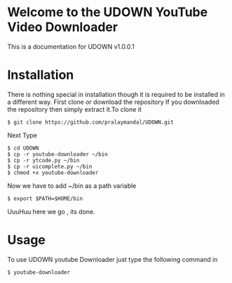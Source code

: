 # Welcome to the UDOWN YouTube Video Downloader

This is a documentation for UDOWN v1.0.0.1

# Installation

There is nothing special in installation 
though it is required to be installed in a different way.
First clone or download the repository
If you downloaded the repository then 
simply extract it.To clone it
```
$ git clone https://github.com/pralaymandal/UDOWN.git
```
Next Type
```
$ cd UDOWN
$ cp -r youtube-downloader ~/bin
$ cp -r ytcode.py ~/bin 
$ cp -r uicomplete.py ~/bin
$ chmod +x youtube-downloader
```
Now we have to add ~/bin as a path variable
```
$ export $PATH=$HOME/bin
```
UuuHuu here we go , its done.

# Usage


To use UDOWN youtube Downloader just type the following command in 
```
$ youtube-downloader
```

